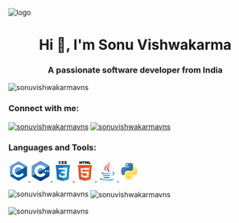 ![logo]()
<h1 align="center">Hi 👋, I'm Sonu Vishwakarma</h1>
<h3 align="center">A passionate software developer from India</h3>

<p align="left"> <img src="https://komarev.com/ghpvc/?username=sonuvishwakarmavns&label=Profile%20views&color=0e75b6&style=flat" alt="sonuvishwakarmavns" /> </p>

<h3 align="left">Connect with me:</h3>
<p align="left">
<a href="https://linkedin.com/in/sonuvishwakarmavns" target="blank"><img align="center" src="https://raw.githubusercontent.com/rahuldkjain/github-profile-readme-generator/master/src/images/icons/Social/linked-in-alt.svg" alt="sonuvishwakarmavns" height="30" width="40" /></a>
<a href="https://instagram.com/sonuvishwakarmavns" target="blank"><img align="center" src="https://raw.githubusercontent.com/rahuldkjain/github-profile-readme-generator/master/src/images/icons/Social/instagram.svg" alt="sonuvishwakarmavns" height="30" width="40" /></a>
</p>

<h3 align="left">Languages and Tools:</h3>
<p align="left"> <a href="https://www.cprogramming.com/" target="_blank" rel="noreferrer"> <img src="https://raw.githubusercontent.com/devicons/devicon/master/icons/c/c-original.svg" alt="c" width="40" height="40"/> </a> <a href="https://www.w3schools.com/cpp/" target="_blank" rel="noreferrer"> <img src="https://raw.githubusercontent.com/devicons/devicon/master/icons/cplusplus/cplusplus-original.svg" alt="cplusplus" width="40" height="40"/> </a> <a href="https://www.w3schools.com/css/" target="_blank" rel="noreferrer"> <img src="https://raw.githubusercontent.com/devicons/devicon/master/icons/css3/css3-original-wordmark.svg" alt="css3" width="40" height="40"/> </a> <a href="https://www.w3.org/html/" target="_blank" rel="noreferrer"> <img src="https://raw.githubusercontent.com/devicons/devicon/master/icons/html5/html5-original-wordmark.svg" alt="html5" width="40" height="40"/> </a> <a href="https://www.java.com" target="_blank" rel="noreferrer"> <img src="https://raw.githubusercontent.com/devicons/devicon/master/icons/java/java-original.svg" alt="java" width="40" height="40"/> </a> <a href="https://www.python.org" target="_blank" rel="noreferrer"> <img src="https://raw.githubusercontent.com/devicons/devicon/master/icons/python/python-original.svg" alt="python" width="40" height="40"/> </a> </p>

<p><img align="left" src="https://github-readme-stats.vercel.app/api/top-langs?username=sonuvishwakarmavns&show_icons=true&locale=en&layout=compact" alt="sonuvishwakarmavns" /></p>

<p>&nbsp;<img align="center" src="https://github-readme-stats.vercel.app/api?username=sonuvishwakarmavns&show_icons=true&locale=en" alt="sonuvishwakarmavns" /></p>

<p><img align="center" src="https://github-readme-streak-stats.herokuapp.com/?user=sonuvishwakarmavns&" alt="sonuvishwakarmavns" /></p>
